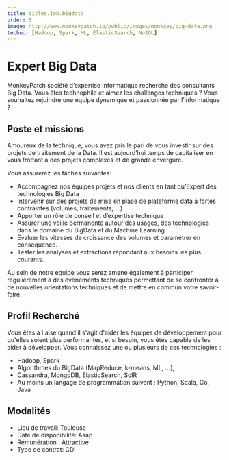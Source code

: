 ```yaml
---
title: titles.job.bigdata
order: 5
image: http://www.monkeypatch.io/public/images/monkies/big-data.png
techno: [Hadoop, Spark, ML, ElasticSearch, NoSQL]
---
```


# Expert Big Data

MonkeyPatch société d’expertise informatique recherche des consultants Big Data. Vous êtes technophile et aimez les challenges techniques ? Vous souhaitez rejoindre une équipe dynamique et passionnée par l’informatique ?

## Poste et missions

Amoureux de la technique, vous avez pris le pari de vous investir sur des projets de traitement de la Data. Il est aujourd’hui temps de capitaliser en vous frottant à des projets complexes et de grande envergure.

Vous assurerez les tâches suivantes:

 * Accompagnez nos équipes projets et nos clients en tant qu’Expert des technologies Big Data
 * Intervenir sur des projets de mise en place de plateforme data à fortes contraintes (volumes, traitements, …)
 * Apporter un rôle de conseil et d’expertise technique
 * Assurer une veille permanente autour des usages, des technologies dans le domaine du BigData et du Machine Learning
 * Évaluer les vitesses de croissance des volumes et paramétrer en conséquence.
 * Tester les analyses et extractions répondant aux besoins les plus courants.

<!--more-->

Au sein de notre équipe vous serez amené également à participer régulièrement à des événements techniques permettant de se confronter à de nouvelles orientations techniques et de mettre en commun votre savoir-faire.

## Profil Recherché

Vous êtes à l'aise quand il s'agit d'aider les équipes de développement pour qu'elles soient plus performantes, et si besoin, vous êtes capable de les aider à développer.
Vous connaissez une ou plusieurs de ces technologies :

 * Hadoop, Spark
 * Algorithmes du BigData (MapReduce, k-means, ML, ...),
 * Cassandra, MongoDB, ElasticSearch, SolR
 * Au moins un langage de programmation suivant : Python, Scala, Go, Java

## Modalités

* Lieu de travail: Toulouse
* Date de disponibilité: Asap
* Rémunération : Attractive
* Type de contrat: CDI

